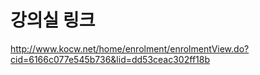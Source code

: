 # 강의실 링크
http://www.kocw.net/home/enrolment/enrolmentView.do?cid=6166c077e545b736&lid=dd53ceac302ff18b
